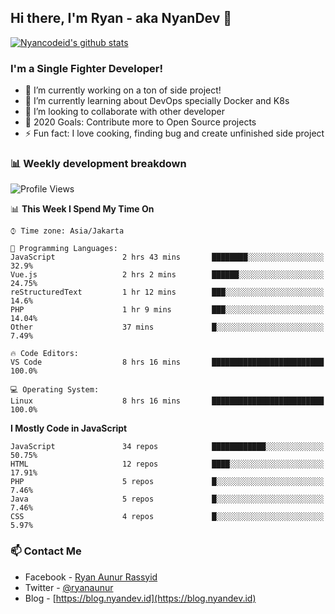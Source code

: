 ## Hi there, I'm Ryan - aka NyanDev 👋

[![Nyancodeid's github stats](https://github-readme-stats.vercel.app/api?username=nyancodeid)](https://github.com/nyancodeid/nyancodeid)

### I'm a Single Fighter Developer!
- 🔭 I’m currently working on a ton of side project!
- 🌱 I’m currently learning about DevOps specially Docker and K8s
- 👯 I’m looking to collaborate with other developer
- 🥅 2020 Goals: Contribute more to Open Source projects
- ⚡ Fun fact: I love cooking, finding bug and create unfinished side project 

### 📊 Weekly development breakdown

<!--START_SECTION:waka-->
![Profile Views](http://img.shields.io/badge/Profile%20Views-150-blue)

📊 **This Week I Spend My Time On** 

```text
⌚︎ Time zone: Asia/Jakarta

💬 Programming Languages: 
JavaScript               2 hrs 43 mins       ████████░░░░░░░░░░░░░░░░░   32.9% 
Vue.js                   2 hrs 2 mins        ██████░░░░░░░░░░░░░░░░░░░   24.75% 
reStructuredText         1 hr 12 mins        ███░░░░░░░░░░░░░░░░░░░░░░   14.6% 
PHP                      1 hr 9 mins         ███░░░░░░░░░░░░░░░░░░░░░░   14.04% 
Other                    37 mins             █░░░░░░░░░░░░░░░░░░░░░░░░   7.49%

🔥 Code Editors: 
VS Code                  8 hrs 16 mins       █████████████████████████   100.0%

💻 Operating System: 
Linux                    8 hrs 16 mins       █████████████████████████   100.0%

```

**I Mostly Code in JavaScript** 

```text
JavaScript               34 repos            ████████████░░░░░░░░░░░░░   50.75% 
HTML                     12 repos            ████░░░░░░░░░░░░░░░░░░░░░   17.91% 
PHP                      5 repos             █░░░░░░░░░░░░░░░░░░░░░░░░   7.46% 
Java                     5 repos             █░░░░░░░░░░░░░░░░░░░░░░░░   7.46% 
CSS                      4 repos             █░░░░░░░░░░░░░░░░░░░░░░░░   5.97%

```



<!--END_SECTION:waka-->

### 📫 Contact Me
- Facebook - [Ryan Aunur Rassyid](https://facebook.com/ryan.hac)
- Twitter - [@ryanaunur](https://twitter.com/ryanaunur)
- Blog - [https://blog.nyandev.id](https://blog.nyandev.id)

